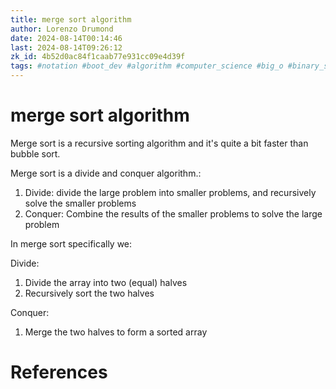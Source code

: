 ```yaml
---
title: merge sort algorithm
author: Lorenzo Drumond
date: 2024-08-14T00:14:46
last: 2024-08-14T09:26:12
zk_id: 4b52d0ac84f1caab77e931cc09e4d39f
tags: #notation #boot_dev #algorithm #computer_science #big_o #binary_search #sorting #programming
---
```



# merge sort algorithm

Merge sort is a recursive sorting algorithm and it's quite a bit faster than bubble sort.

Merge sort is a divide and conquer algorithm.:

1. Divide: divide the large problem into smaller problems, and recursively solve the smaller problems
2. Conquer: Combine the results of the smaller problems to solve the large problem

In merge sort specifically we:

Divide:
1. Divide the array into two (equal) halves
2. Recursively sort the two halves

Conquer:
1. Merge the two halves to form a sorted array


# References
